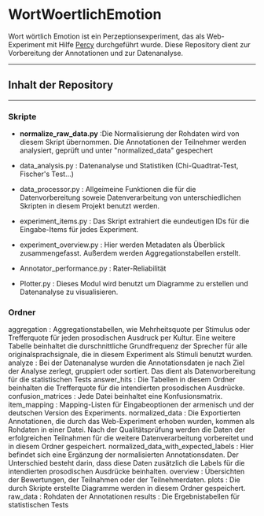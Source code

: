 # WortWoertlichEmotion
Wort wörtlich Emotion ist ein Perzeptionsexperiment, das als Web-Experiment mit Hilfe [Percy](https://webapp.phonetik.uni-muenchen.de/WebExperiment/index.html) durchgeführt wurde. Diese Repository dient zur Vorbereitung der Annotationen und zur Datenanalyse. 


*************************************************
## Inhalt der Repository

************************************************


### Skripte

* **normalize_raw_data.py** :Die Normalisierung der Rohdaten wird von diesem Skript übernommen. Die Annotationen der Teilnehmer werden analysiert, geprüft und unter "normalized_data"   gespechert
  
* data_analysis.py :
Datenanalyse und Statistiken (Chi-Quadtrat-Test, Fischer's Test...)

* data_processor.py :
Allgeimeine Funktionen die für die Datenvorbereitung soweie Datenverarbeitung von unterschiedlichen Skripten in diesem Projekt benutzt werden.

* experiment_items.py : 
Das Skript extrahiert die eundeutigen IDs für die Eingabe-Items für jedes Experiment.

* experiment_overview.py :
Hier werden Metadaten als Überblick zusammengefasst. Außerdem werden Aggregationstabellen erstellt.

* Annotator_performance.py : 
Rater-Reliabilität

* Plotter.py : 
Dieses Modul wird benutzt um Diagramme zu erstellen und Datenanalyse zu visualisieren.


### Ordner

aggregation : Aggregationstabellen, wie Mehrheitsquote per Stimulus oder Trefferquote für jeden prosodischen Ausdruck per Kultur. Eine weitere Tabelle beinhaltet die durschnittliche Grundfrequenz der Sprecher für alle originalsprachsignale, die in diesem Experiment als Stimuli benutzt wurden.
analyze : Bei der Datenanalyse wurden die Annotationsdaten je nach Ziel der Analyse zerlegt, gruppiert oder sortiert. Das dient als Datenvorbereitung für die statistischen Tests
answer_hits : Die Tabellen in diesem Ordner beinhalten die Trefferquote für die intendierten prosodischen Ausdrücke.
confusion_matrices : Jede Datei beinhaltet eine Konfusionsmatrix.
item_mapping : Mapping-Listen für Eingabeoptionen der armenisch und der deutschen Version des Experiments.
normalized_data : Die Exportierten Annotationen, die durch das Web-Experiment erhoben wurden, kommen als Rohdaten in einer Datei. Nach der Qualitätsprüfung werden die Daten der erfolgreichen Teilnahmen für die weitere Datenverarbeitung vorbereitet und in diesem Ordner gespeichert. 
normalized_data_with_expected_labels : Hier befindet sich eine Ergänzung der normalisierten Annotationsdaten. Der Unterschied besteht darin, dass diese Daten zusätzlich die Labels für die intendierten prosodischen Ausdrücke beinhalten. 
overview : Übersichten der Bewertungen, der Teilnahmen oder der Teilnehmerdaten.
plots : Die durch Skripte erstellte Diagramme werden in diesem Ordner gespeichert.
raw_data : Rohdaten der Annotationen
results : Die Ergebnistabellen für statistischen Tests

